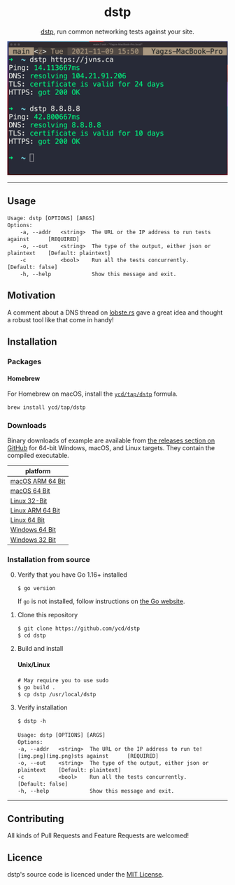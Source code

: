 <div align="center">
<h1>dstp</h1>

[dstp](https://github.com/ycd/dstp), run common networking tests against your site.

![dstp gif](assets/img.png)

</div>


---

## Usage

```
Usage: dstp [OPTIONS] [ARGS]
Options:
	-a, --addr   <string>  The URL or the IP address to run tests against      [REQUIRED]
	-o, --out    <string>  The type of the output, either json or plaintext    [Default: plaintext] 
	-c           <bool>    Run all the tests concurrently.                     [Default: false]
	-h, --help             Show this message and exit.
```

## Motivation

A comment about a DNS thread
on [lobste.rs](https://lobste.rs/s/qtsklv/how_do_you_tell_if_problem_is_caused_by_dns#c_1nqkdp) gave a great idea and
thought a robust tool like that come in handy!

## Installation

### Packages

#### Homebrew

For Homebrew on macOS, install the [`ycd/tap/dstp`](https://github.com/ycd/homebrew-tap#readme) formula.

```zsh
brew install ycd/tap/dstp
```

### Downloads

Binary downloads of example are available from [the releases section on GitHub](https://github.com/ycd/dstp/releases/)
for 64-bit Windows, macOS, and Linux targets. They contain the compiled executable.

| platform     |
| ----------- | 
| [macOS ARM 64 Bit](https://github.com/ycd/dstp/releases/download/v0.1.2/dstp_0.1.2_darwin_arm64.tar.gz)
| [macOS 64 Bit](https://github.com/ycd/dstp/releases/download/v0.1.2/dstp_0.1.2_darwin_x86_64.tar.gz)
| [Linux 32-Bit](https://github.com/ycd/dstp/releases/download/v0.1.2/dstp_0.1.2_linux_i386.tar.gz)
| [Linux ARM 64 Bit](https://github.com/ycd/dstp/releases/download/v0.1.2/dstp_0.1.2_linux_arm64.tar.gz)
| [Linux 64 Bit](https://github.com/ycd/dstp/releases/download/v0.1.2/dstp_0.1.2_linux_x86_64.tar.gz)
| [Windows 64 Bit](https://github.com/ycd/dstp/releases/download/v0.1.2/dstp_0.1.2_windows_x86_64.zip)
| [Windows 32 Bit](https://github.com/ycd/dstp/releases/download/v0.1.2/dstp_0.1.2_windows_i386.zip)

### Installation from source

0. Verify that you have Go 1.16+ installed

   ```
   $ go version
   ```

   If `go` is not installed, follow instructions on [the Go website](https://golang.org/doc/install).

1. Clone this repository

   ```
   $ git clone https://github.com/ycd/dstp 
   $ cd dstp
   ```

2. Build and install

   #### Unix/Linux
   ```
   # May require you to use sudo
   $ go build .
   $ cp dstp /usr/local/dstp
   ```

3. Verify installation

   ```
   $ dstp -h 

   Usage: dstp [OPTIONS] [ARGS]
   Options:
   -a, --addr   <string>  The URL or the IP address to run te![img.png](img.png)sts against      [REQUIRED]
   -o, --out    <string>  The type of the output, either json or plaintext    [Default: plaintext]
   -c           <bool>    Run all the tests concurrently.                     [Default: false]
   -h, --help             Show this message and exit.
   ```

---

## Contributing

All kinds of Pull Requests and Feature Requests are welcomed!

## Licence

dstp's source code is licenced under the [MIT License](https://choosealicense.com/licenses/mit/).
